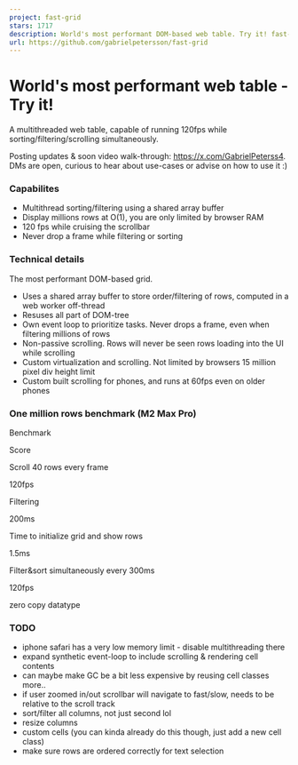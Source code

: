 ```yaml
---
project: fast-grid
stars: 1717
description: World's most performant DOM-based web table. Try it! fast-grid.vercel.app/
url: https://github.com/gabrielpetersson/fast-grid
---
```


World's most performant web table - Try it!
===========================================

A multithreaded web table, capable of running 120fps while sorting/filtering/scrolling simultaneously.

Posting updates & soon video walk-through: https://x.com/GabrielPeterss4. DMs are open, curious to hear about use-cases or advise on how to use it :)

### Capabilites

-   Multithread sorting/filtering using a shared array buffer
-   Display millions rows at O(1), you are only limited by browser RAM
-   120 fps while cruising the scrollbar
-   Never drop a frame while filtering or sorting

### Technical details

The most performant DOM-based grid.

-   Uses a shared array buffer to store order/filtering of rows, computed in a web worker off-thread
-   Resuses all part of DOM-tree
-   Own event loop to prioritize tasks. Never drops a frame, even when filtering millions of rows
-   Non-passive scrolling. Rows will never be seen rows loading into the UI while scrolling
-   Custom virtualization and scrolling. Not limited by browsers 15 million pixel div height limit
-   Custom built scrolling for phones, and runs at 60fps even on older phones

### One million rows benchmark (M2 Max Pro)

Benchmark

Score

Scroll 40 rows every frame

120fps

Filtering

200ms

Time to initialize grid and show rows

1.5ms

Filter&sort simultaneously every 300ms

120fps

zero copy datatype

### TODO

-   iphone safari has a very low memory limit - disable multithreading there
-   expand synthetic event-loop to include scrolling & rendering cell contents
-   can maybe make GC be a bit less expensive by reusing cell classes more..
-   if user zoomed in/out scrollbar will navigate to fast/slow, needs to be relative to the scroll track
-   sort/filter all columns, not just second lol
-   resize columns
-   custom cells (you can kinda already do this though, just add a new cell class)
-   make sure rows are ordered correctly for text selection
